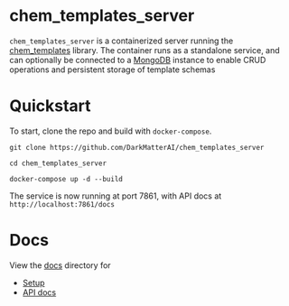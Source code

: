 # chem_templates_server

`chem_templates_server` is a containerized server running the 
[chem_templates](https://github.com/DarkMatterAI/chem_templates) library. The container runs as a
standalone service, and can optionally be connected to a [MongoDB](https://www.mongodb.com/) 
instance to enable CRUD operations and persistent storage of template schemas

# Quickstart

To start, clone the repo and build with `docker-compose`.

```
git clone https://github.com/DarkMatterAI/chem_templates_server

cd chem_templates_server

docker-compose up -d --build
```

The service is now running at port 7861, with API docs at `http://localhost:7861/docs`

# Docs

View the [docs](https://github.com/DarkMatterAI/chem_templates_server/tree/main/docs) directory for

- [Setup](https://github.com/DarkMatterAI/chem_templates_server/blob/main/docs/01%20setup.md)
- [API docs](https://github.com/DarkMatterAI/chem_templates_server/blob/main/docs/02%20usage.md)

